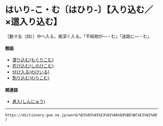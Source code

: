 # はいり‐こ・む〔はひり‐〕【入り込む／×這入り込む】

［動マ五（四）］中へ入る。奥深く入る。「不純物が―・む」「迷路に―・む」

#### 類語

-   [潜り込む(もぐりこむ)](https://dictionary.goo.ne.jp/word/%E6%BD%9C%E3%82%8A%E8%BE%BC%E3%82%80/#jn-219013)
-   [忍び込む(しのびこむ)](https://dictionary.goo.ne.jp/word/%E5%BF%8D%E3%81%B3%E8%BE%BC%E3%82%80/#jn-99697)
-   [分け入る(わけいる)](https://dictionary.goo.ne.jp/word/%E5%88%86%E3%81%91%E5%85%A5%E3%82%8B/#jn-237989)
-   [割り込む(わりこむ)](https://dictionary.goo.ne.jp/word/%E5%89%B2%E8%BE%BC%E3%82%80/#jn-238803)

#### 関連語

-   [進入(しんにゅう)](https://dictionary.goo.ne.jp/word/%E9%80%B2%E5%85%A5/#jn-115332)

---
`https://dictionary.goo.ne.jp/word/%E5%85%A5%E3%82%8A%E8%BE%BC%E3%82%80/`